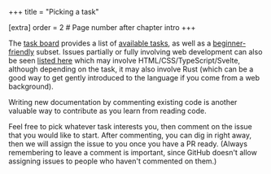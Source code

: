 +++
title = "Picking a task"

[extra]
order = 2 # Page number after chapter intro
+++

The [task board](https://github.com/orgs/GraphiteEditor/projects/1/views/1) provides a list of [available tasks](https://github.com/orgs/GraphiteEditor/projects/1/views/5), as well as a [beginner-friendly](https://github.com/orgs/GraphiteEditor/projects/1/views/6) subset. Issues partially or fully involving web development can also be seen [listed here](https://github.com/orgs/GraphiteEditor/projects/1/views/5?filterQuery=status%3AShort-Term%2CMedium-Term%2CLonger-Term+label%3AWeb+-label%3ARust) which may involve HTML/CSS/TypeScript/Svelte, although depending on the task, it may also involve Rust (which can be a good way to get gently introduced to the language if you come from a web background).

Writing new documentation by commenting existing code is another valuable way to contribute as you learn from reading code.

Feel free to pick whatever task interests you, then comment on the issue that you would like to start. After commenting, you can dig in right away, then we will assign the issue to you once you have a PR ready. (Always remembering to leave a comment is important, since GitHub doesn't allow assigning issues to people who haven't commented on them.)
